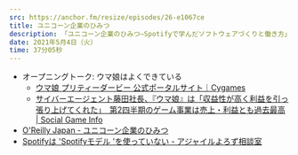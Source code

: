 ```yaml
---
src: https://anchor.fm/resize/episodes/26-e1067ce
title: ユニコーン企業のひみつ
description: 「ユニコーン企業のひみつ―Spotifyで学んだソフトウェアづくりと働き方」という本を読んで、スタートアップのように強い開発組織どうやって作るのかについて話しました。
date: 2021年5月4日（火）
time: 37分05秒
---
```


- オープニングトーク: ウマ娘はよくできている
    - [ウマ娘 プリティーダービー 公式ポータルサイト｜Cygames](https://umamusume.jp/)
    - [サイバーエージェント藤田社長、『ウマ娘』は「収益性が高く利益を引っ張り上げてくれた」　第2四半期のゲーム事業は売上・利益とも過去最高 | Social Game Info](https://gamebiz.jp/?p=294795)
- [O'Reilly Japan - ユニコーン企業のひみつ](https://www.oreilly.co.jp/books/9784873119465/)
- [Spotifyは 'Spotifyモデル 'を使っていない - アジャイルよろず相談室](https://agile.quora.com/Spotify%E3%81%AF-Spotify%E3%83%A2%E3%83%87%E3%83%AB-%E3%82%92%E4%BD%BF%E3%81%A3%E3%81%A6%E3%81%84%E3%81%AA%E3%81%84)
